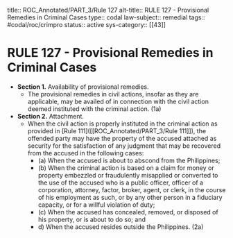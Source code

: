 title:: ROC_Annotated/PART_3/Rule 127
alt-title:: RULE 127 - Provisional Remedies in Criminal Cases
type:: codal
law-subject:: remedial
tags:: #codal/roc/crimpro
status:: active
sys-category:: [[43]]

# RULE 127 - Provisional Remedies in Criminal Cases
- **Section  1.** Availability of provisional remedies.
	- The provisional remedies in civil actions, insofar as they are applicable, may be availed of in connection with the civil action deemed instituted with the criminal action. (1a)
- **Section  2.** Attachment.
	- When the civil action is properly instituted in the criminal action as provided in [Rule 111]([[ROC_Annotated/PART_3/Rule 111]]), the offended party may have the property of the accused attached as security for the satisfaction of any judgment that may be recovered from the accused in the following cases:
		- (a) When the accused is about to abscond from the Philippines;
		- (b) When the criminal action is based on a claim for money or property embezzled or fraudulently misapplied or converted to the use of the accused who is a public officer, officer of a corporation, attorney, factor, broker, agent, or clerk, in the course of his employment as such, or by any other person in a fiduciary capacity, or for a willful violation of duty;
		- (c) When the accused has concealed, removed, or disposed of his property, or is about to do so; and
		- d) When the accused resides outside the Philippines. (2a)